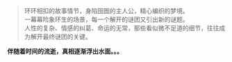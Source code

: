 > 环环相扣的故事情节，身陷囹圄的主人公，精心编织的梦境。  
> 一幕幕险象环生的场景，每一个解开的谜团又引出新的谜题。  
> 人性的复杂、情感的纠葛、命运的无常，那些看似微不足道的细节，往往成为解开最终谜团的关键。

**伴随着时间的流逝，真相逐渐浮出水面。。。**